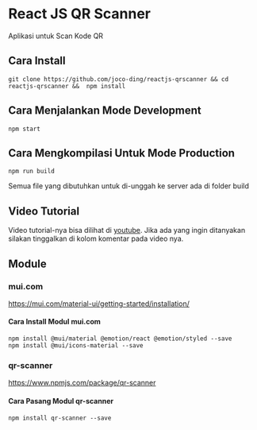 # React JS QR Scanner 

Aplikasi untuk Scan Kode QR

## Cara Install

    git clone https://github.com/joco-ding/reactjs-qrscanner && cd reactjs-qrscanner &&  npm install

## Cara Menjalankan Mode Development

    npm start

## Cara Mengkompilasi Untuk Mode Production

    npm run build

Semua file yang dibutuhkan untuk di-unggah ke server ada di folder build

## Video Tutorial

Video tutorial-nya bisa dilihat di [youtube](https://youtu.be/ZuGBNgF1DSY). Jika ada yang ingin ditanyakan silakan tinggalkan di kolom komentar pada video nya.

## Module

### mui.com
https://mui.com/material-ui/getting-started/installation/

#### Cara Install Modul mui.com
    npm install @mui/material @emotion/react @emotion/styled --save
    npm install @mui/icons-material --save

### qr-scanner
https://www.npmjs.com/package/qr-scanner

#### Cara Pasang Modul qr-scanner
    npm install qr-scanner --save
